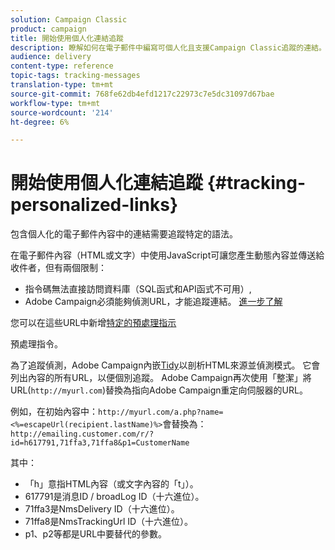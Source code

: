 ```yaml
---
solution: Campaign Classic
product: campaign
title: 開始使用個人化連結追蹤
description: 瞭解如何在電子郵件中編寫可個人化且支援Campaign Classic追蹤的連結。
audience: delivery
content-type: reference
topic-tags: tracking-messages
translation-type: tm+mt
source-git-commit: 768fe62db4efd1217c22973c7e5dc31097d67bae
workflow-type: tm+mt
source-wordcount: '214'
ht-degree: 6%

---
```



# 開始使用個人化連結追蹤 {#tracking-personalized-links}

包含個人化的電子郵件內容中的連結需要追蹤特定的語法。

在電子郵件內容（HTML或文字）中使用JavaScript可讓您產生動態內容並傳送給收件者，但有兩個限制：

* 指令碼無法直接訪問資料庫（SQL函式和API函式不可用）,
* Adobe Campaign必須能夠偵測URL，才能追蹤連結。 [進一步了解](detecting-tracking-urls.md)

您可以在這些URL中新增[特定的預處理指示](pre-processing-instructions.md)

預處理指令。

為了追蹤偵測，Adobe Campaign內嵌[Tidy](http://www.html-tidy.org/)以剖析HTML來源並偵測模式。 它會列出內容的所有URL，以便個別追蹤。 Adobe Campaign再次使用「整潔」將URL(`http://myurl.com`)替換為指向Adobe Campaign重定向伺服器的URL。

例如，在初始內容中：`http://myurl.com/a.php?name=<%=escapeUrl(recipient.lastName)%>`會替換為：`http://emailing.customer.com/r/?id=h617791,71ffa3,71ffa8&p1=CustomerName`

其中：

* 「h」意指HTML內容（或文字內容的「t」）。
* 617791是消息ID / broadLog ID（十六進位）。
* 71ffa3是NmsDelivery ID（十六進位）。
* 71ffa8是NmsTrackingUrl ID（十六進位）。
* p1、p2等都是URL中要替代的參數。
